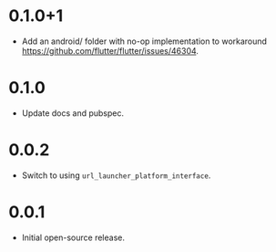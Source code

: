 # 0.1.0+1

- Add an android/ folder with no-op implementation to workaround https://github.com/flutter/flutter/issues/46304.

# 0.1.0

- Update docs and pubspec.

# 0.0.2

- Switch to using `url_launcher_platform_interface`.

# 0.0.1

- Initial open-source release.
